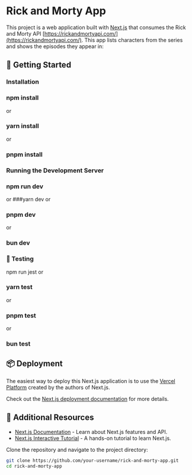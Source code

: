 # Rick and Morty App

This project is a web application built with [Next.js](https://nextjs.org/) that consumes the Rick and Morty API [https://rickandmortyapi.com/](https://rickandmortyapi.com/). This app lists characters from the series and shows the episodes they appear in:


##  🚀 Getting Started

###  Installation

### npm install
 or
 ### yarn install
 or
### pnpm install



###  Running the Development Server

### npm run dev
 or
###yarn dev
 or
### pnpm dev
 or
### bun dev



### 🧪 Testing

npm run jest
 or
### yarn test
 or
### pnpm test
 or
### bun test




## 📦 Deployment

The easiest way to deploy this Next.js application is to use the [Vercel Platform](https://vercel.com/) created by the authors of Next.js.

Check out the [Next.js deployment documentation](https://nextjs.org/docs/deployment) for more details.

## 🔗 Additional Resources

- [Next.js Documentation](https://nextjs.org/docs) - Learn about Next.js features and API.
- [Next.js Interactive Tutorial](https://nextjs.org/learn) - A hands-on tutorial to learn Next.js.



Clone the repository and navigate to the project directory:

```bash
git clone https://github.com/your-username/rick-and-morty-app.git
cd rick-and-morty-app
